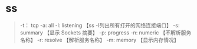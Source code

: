 # ss

> -t： tcp
> -a: all
> -l: listening     【ss -l列出所有打开的网络连接端口】
> -s: summary    【显示 Sockets 摘要】
> -p: progress
> -n: numeric     【不解析服务名称】
> -r: resolve    【解析服务名称】
> -m: memory    【显示内存情况】

